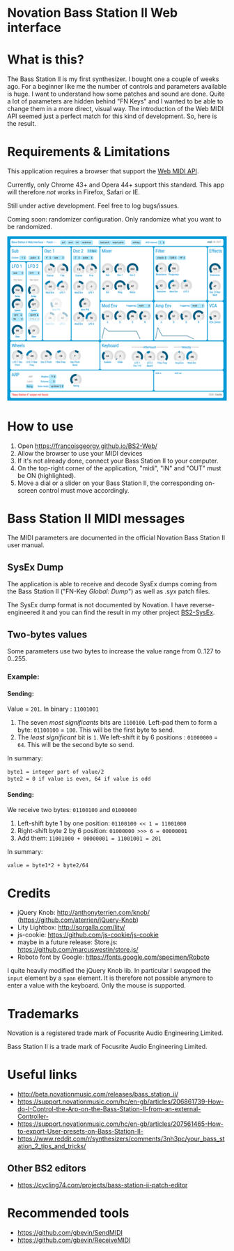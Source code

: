 # Novation Bass Station II Web interface

# What is this?

The Bass Station II is my first synthesizer. I bought one a couple of weeks ago. For a beginner like me the number
of controls and parameters available is huge. I want to understand how some patches and sound are done. Quite a lot of 
parameters are hidden behind "FN  Keys" and I wanted to be able to change them in a more direct, visual way.
The introduction of the Web MIDI API seemed just a perfect match for this kind of development. So, here is the result.

# Requirements &amp; Limitations

This application requires a browser that support the [Web MIDI API](http://webaudio.github.io/web-midi-api/).

Currently, only Chrome 43+ and Opera 44+ support this standard. This app will therefore _not_ works in Firefox, Safari or IE. 

Still under active development. Feel free to log bugs/issues.

Coming soon: randomizer configuration. Only randomize what you want to be randomized.

![light theme](/images/BS2-Web-light-theme.png "Light theme")

# How to use

1. Open https://francoisgeorgy.github.io/BS2-Web/
2. Allow the browser to use your MIDI devices
3. If it's not already done, connect your Bass Station II to your computer.
4. On the top-right corner of the application, "midi", "IN" and "OUT" must be ON (highlighted). 
5. Move a dial or a slider on your Bass Station II, the corresponding on-screen control must move accordingly.

# Bass Station II MIDI messages

The MIDI parameters are documented in the official Novation Bass Station II user manual. 

## SysEx Dump

The application is able to receive and decode SysEx dumps coming from the Bass Station II ("FN-Key _Global: Dump_") as well as .syx patch files.

The SysEx dump format is not documented by Novation. I have reverse-engineered it and you can find the result
 in my other project [BS2-SysEx](https://github.com/francoisgeorgy/BS2-SysEx).

## Two-bytes values

Some parameters use two bytes to increase the value range from 0..127 to 0..255. 

### Example:

#### Sending:

Value = `201`. In binary : `11001001`

1. The seven _most significants_ bits are `1100100`. Left-pad them to form a byte: `01100100` = `100`. This will be the first byte to send.
2. The _least significant_ bit is `1`. We left-shift it by 6 positions : `01000000` = `64`. This will be the second byte so send.

In summary:

    byte1 = integer part of value/2
    byte2 = 0 if value is even, 64 if value is odd

#### Sending:

We receive two bytes: `01100100` and `01000000`

1. Left-shift byte 1 by one position: `01100100 << 1 = 11001000`
2. Right-shift byte 2 by 6 position:  `01000000 >>> 6 = 00000001`
3. Add them: `11001000 + 00000001 = 11001001 = 201`

In summary:

    value = byte1*2 + byte2/64

# Credits

- jQuery Knob: http://anthonyterrien.com/knob/ (https://github.com/aterrien/jQuery-Knob)
- Lity Lightbox: http://sorgalla.com/lity/
- js-cookie: https://github.com/js-cookie/js-cookie
- maybe in a future release: Store.js: https://github.com/marcuswestin/store.js/
- Roboto font by Google: https://fonts.google.com/specimen/Roboto

I quite heavily modified the jQuery Knob lib. In particular I swapped the `input` element by a `span` element. It is therefore
not possible anymore to enter a value with the keyboard. Only the mouse is supported. 

# Trademarks

Novation is a registered trade mark of Focusrite Audio Engineering Limited.

Bass Station II is a trade mark of Focusrite Audio Engineering Limited.

# Useful links

- http://beta.novationmusic.com/releases/bass_station_ii/
- https://support.novationmusic.com/hc/en-gb/articles/206861739-How-do-I-Control-the-Arp-on-the-Bass-Station-II-from-an-external-Controller-
- https://support.novationmusic.com/hc/en-gb/articles/207561465-How-to-export-User-presets-on-Bass-Station-II-
- https://www.reddit.com/r/synthesizers/comments/3nh3pc/your_bass_station_2_tips_and_tricks/

## Other BS2 editors

- https://cycling74.com/projects/bass-station-ii-patch-editor


# Recommended tools

- https://github.com/gbevin/SendMIDI
- https://github.com/gbevin/ReceiveMIDI
